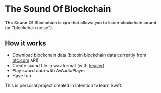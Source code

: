 # The Sound Of Blockchain
The Sound Of Blockchain is app that allows you to listen blockchain sound (or "blockchain noise").

## How it works
- Download blockchain data (bitcoin blockchain data currently from [btc.com](https://btc.com/) API)
- Create sound file in wav format (with [header](http://soundfile.sapp.org/doc/WaveFormat/))
- Play sound data with AvAudioPlayer
- Have fun


This is personal project created in intention to learn Swift.
